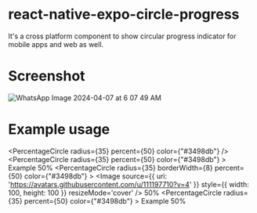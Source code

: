 # react-native-expo-circle-progress

It's a cross platform component to show circular progress indicator for mobile apps and web as well.

# Screenshot


![WhatsApp Image 2024-04-07 at 6 07 49 AM](https://github.com/imranAfzal43A/react-native-circle-progress/assets/111197710/c48e3823-2143-444c-b77f-4e47a0403f01)


# Example usage

<PercentageCircle radius={35} percent={50} color={"#3498db"} />
<PercentageCircle radius={35} percent={50} color={"#3498db"} >
      <Text>Example</Text>
      <Text>50%</Text>
</PercentageCircle>
<PercentageCircle radius={35} borderWidth={8} percent={50} color={"#3498db"} >
      <Image source={{ uri: 'https://avatars.githubusercontent.com/u/111197710?v=4' }} style={{ width: 100, height: 100 }} resizeMode='cover' />
</PercentageCircle>
<Text>50%</Text>
<PercentageCircle radius={35} percent={50} color={"#3498db"} >
      <Text>Example</Text>
</PercentageCircle>
<Text>50%</Text>
